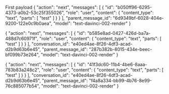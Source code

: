 

First payload
{
    "action": "next",
    "messages": [
        {
            "id": "b050ff96-6295-4373-a0b2-53c25f355026",
            "role": "user",
            "content": {
                "content_type": "text",
                "parts": [
                    "test"
                ]
            }
        }
    ],
    "parent_message_id": "6d9349bf-6028-404e-9200-122e0c9b0aea",
    "model": "text-davinci-002-render"
}

{
    "action": "next",
    "messages": [
        {
            "id": "b585e8ad-0427-426d-ba7a-488d7c60971f",
            "role": "user",
            "content": {
                "content_type": "text",
                "parts": [
                    "test"
                ]
            }
        }
    ],
    "conversation_id": "e40ed4ae-8f26-4df3-acad-d2b9d63b6e45",
    "parent_message_id": "287b382b-8015-434e-beec-bf099b73e264",
    "model": "text-davinci-002-render"
}

{
    "action": "next",
    "messages": [
        {
            "id": "41f3dc60-11b4-4be6-8aaa-783b83a248c2",
            "role": "user",
            "content": {
                "content_type": "text",
                "parts": [
                    "test"
                ]
            }
        }
    ],
    "conversation_id": "e40ed4ae-8f26-4df3-acad-d2b9d63b6e45",
    "parent_message_id": "f4a8a334-bb99-4b76-8e99-76c885077b54",
    "model": "text-davinci-002-render"
}